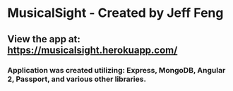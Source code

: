 # MusicalSight - Created by Jeff Feng
## View the app at: https://musicalsight.herokuapp.com/ 
### Application was created utilizing: Express, MongoDB, Angular 2, Passport, and various other libraries. 